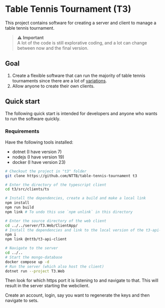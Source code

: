 # Table Tennis Tournament (T3)

This project contains software for creating a server and client to manage a table tennis tournament.

> ⚠️ **Important**<br>
> A lot of the code is still explorative coding, and a lot can change between now and the final version.

## Goal

1. Create a flexible software that can run the majority of table tennis tournaments since there are a lot of [variations](docs/table-tennis-variations.md).
2. Allow anyone to create their own clients.

## Quick start

The following quick start is intended for developers and anyone who wants to run the software quickly.

### Requirements

Have the following tools installed:
* dotnet (I have version 7)
* nodejs (I have version 19)
* docker (I have version 23)

```sh
# Checkout the project in "t3" folder
git clone https://github.com/NTTB/table-tennis-tournament t3

# Enter the directory of the typescript client
cd t3/src/clients/ts

# Install the dependencies, create a build and make a local link
npm install
npm run build
npm link # To undo this use `npm unlink` in this directory

# Enter the source directory of the web client
cd ../../server/T3.Web/ClientApp/
# Install the dependencies and link to the local version of the t3-api-client
npm i
npm link @nttb/t3-api-client

# Navigate to the server
cd ../..
# Start the mongo-database
docker compose up -d
# Run the server (which also host the client)
dotnet run --project T3.Web
```

Then look for which https port it is listening to and navigate to that. This will result in the server starting the webclient.

Create an account, login, say you want to regenerate the keys and then navigate to sets.